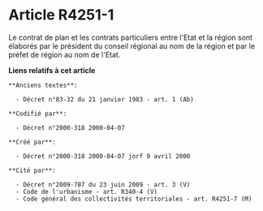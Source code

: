 # Article R4251-1

Le contrat de plan et les contrats particuliers entre l'Etat et la région sont élaborés par le président du conseil régional
au nom de la région et par le préfet de région au nom de l'Etat.

**Liens relatifs à cet article**

	**Anciens textes**:

	  - Décret n°83-32 du 21 janvier 1983 - art. 1 (Ab)

	**Codifié par**:

	  - Décret n°2000-318 2000-04-07

	**Créé par**:

	  - Décret n°2000-318 2000-04-07 jorf 9 avril 2000

	**Cité par**:

	  - Décret n°2009-787 du 23 juin 2009 - art. 3 (V)
	  - Code de l'urbanisme - art. R340-4 (V)
	  - Code général des collectivités territoriales - art. R4251-7 (M)
